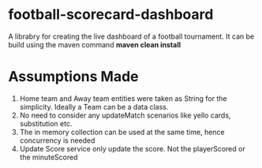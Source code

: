 # football-scorecard-dashboard
A librabry for creating  the live dashboard of a football tournament.
It can be build using the maven command **maven clean install**
# Assumptions Made
1. Home team and Away team entities were taken as String for the simplicity. Ideally a Team can be a data class.
2. No need to consider any updateMatch scenarios like yello cards, substitution etc.
3. The in memory collection can be used at the same time, hence concurrency is needed
4. Update Score service only update the score. Not the playerScored or the minuteScored


